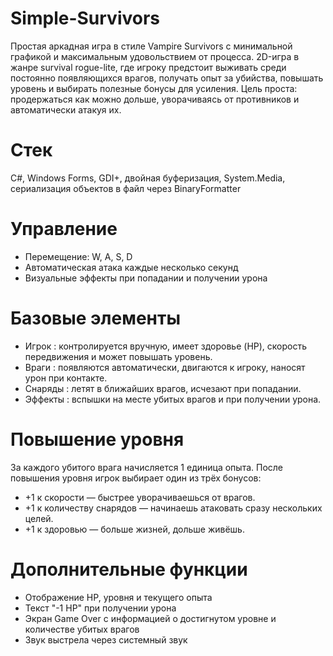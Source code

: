 # Simple-Survivors
Простая аркадная игра в стиле Vampire Survivors с минимальной графикой и максимальным удовольствием от процесса. 2D-игра в жанре survival rogue-lite, где игроку предстоит выживать среди постоянно появляющихся врагов, получать опыт за убийства, повышать уровень и выбирать полезные бонусы для усиления.
Цель проста: продержаться как можно дольше, уворачиваясь от противников и автоматически атакуя их.

# Стек
C#, Windows Forms, GDI+, двойная буферизация, System.Media, сериализация объектов в файл через BinaryFormatter

# Управление
- Перемещение: W, A, S, D
- Автоматическая атака каждые несколько секунд
- Визуальные эффекты при попадании и получении урона

# Базовые элементы
- Игрок : контролируется вручную, имеет здоровье (HP), скорость передвижения и может повышать уровень.
- Враги : появляются автоматически, двигаются к игроку, наносят урон при контакте.
- Снаряды : летят в ближайших врагов, исчезают при попадании.
- Эффекты : вспышки на месте убитых врагов и при получении урона.

# Повышение уровня
За каждого убитого врага начисляется 1 единица опыта. После повышения уровня игрок выбирает один из трёх бонусов:
- +1 к скорости — быстрее уворачиваешься от врагов.
- +1 к количеству снарядов — начинаешь атаковать сразу нескольких целей.
- +1 к здоровью — больше жизней, дольше живёшь.

# Дополнительные функции
- Отображение HP, уровня и текущего опыта
- Текст "-1 HP" при получении урона
- Экран Game Over с информацией о достигнутом уровне и количестве убитых врагов
- Звук выстрела через системный звук

